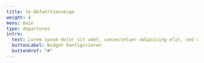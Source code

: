 ```yaml
---
title: le Abfahrtsanzeige
weight: 4
menu: main
type: departures
intro:
  text: Lorem ipsum dolor sit amet, consectetuer adipiscing elit, sed diam nonummy nibh euismod tincidunt ut laoreet dolore magna aliquam erat volutpat. Ut wisi enim ad minim veniam, quis nostrud exerci tation ullamcorper suscipit lobortis nisl ut aliquip ex ea commodo consequat
  buttonLabel: Widget konfigurieren
  buttonHref: "#"
---
```

